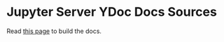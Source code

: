 # Jupyter Server YDoc Docs Sources

Read [this page](https://jupyter-server-ydoc.readthedocs.io/en/latest/contributors/contributing.html#building-the-docs) to build the docs.
